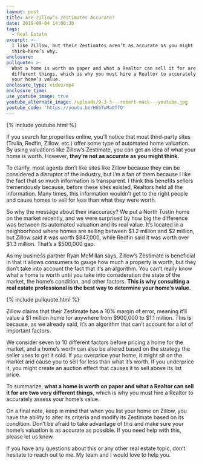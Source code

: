 ```yaml
---
layout: post
title: Are Zillow’s Zestimates Accurate?
date: 2019-09-04 14:00:38
tags:
  - Real Estate
excerpt: >-
  I like Zillow, but their Zestimates aren’t as accurate as you might
  think—here’s why.
enclosure:
pullquote: >-
  What a home is worth on paper and what a Realtor can sell it for are two very
  different things, which is why you must hire a Realtor to accurately assess
  your home’s value.
enclosure_type: video/mp4
enclosure_time:
use_youtube_image: true
youtube_alternate_image: /uploads/9-3-3---robert-mack---youtube.jpg
youtube_code: 'https://youtu.be/H65TwMa0TfQ'
---
```


{% include youtube.html %}

If you search for properties online, you’ll notice that most third-party sites (Trulia, Redfin, Zillow, etc.) offer some type of automated home valuation. By using valuations like Zillow’s Zestimate, you can get an idea of what your home is worth. However, **they’re not as accurate as you might think.&nbsp;**

To clarify, most agents don’t like sites like Zillow because they can be considered a disruptor of the industry, but I’m a fan of them because I like the fact that so much information is transparent. I think this benefits sellers tremendously because, before these sites existed, Realtors held all the information. Many times, this information wouldn’t get to the right people and cause homes to sell for less than what they were worth.&nbsp;

So why the message about their inaccuracy? We put a North Tustin home on the market recently, and we were surprised by how big the difference was between its automated valuation and its real value. It’s located in a neighborhood where homes are selling between $1.2 million and $2 million, but Zillow said it was worth $847,000, while Redfin said it was worth over $1.3 million. That’s a $500,000 gap.&nbsp;

As my business partner Ryan McMillan says, Zillow’s Zestimate is beneficial in that it allows consumers to gauge how much a property is worth, but they don’t take into account the fact that it’s an algorithm. You can’t really know what a home is worth until you take into consideration the state of the market, the home’s condition, and other factors. **This is why consulting a real estate professional is the best way to determine your home’s value.&nbsp;**

{% include pullquote.html %}

Zillow claims that their Zestimate has a 10% margin of error, meaning it’ll value a $1 million home for anywhere from $900,000 to $1.1 million. This is because, as we already said, it’s an algorithm that can’t account for a lot of important factors.&nbsp;

We consider seven to 10 different factors before pricing a home for the market, and a home’s worth can also be altered based on the strategy the seller uses to get it sold. If you overprice your home, it might sit on the market and cause you to sell for less than what it’s worth. If you underprice it, you might create an auction effect that causes it to sell above its list price.&nbsp;

To summarize, **what a home is worth on paper and what a Realtor can sell it for are two very different things**, which is why you must hire a Realtor to accurately assess your home’s value.&nbsp;

On a final note, keep in mind that when you list your home on Zillow, you have the ability to alter its criteria and modify its Zestimate based on its condition. Don’t be afraid to take advantage of this and make sure your home’s valuation is as accurate as possible. If you need help with this, please let us know.&nbsp;

If you have any questions about this or any other real estate topic, don’t hesitate to reach out to me. My team and I would love to help you.